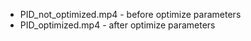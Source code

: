 * PID_not_optimized.mp4 - before optimize parameters
* PID_optimized.mp4 - after optimize parameters
